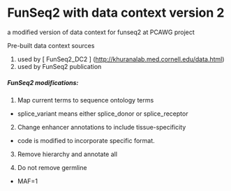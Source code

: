 # FunSeq2 with data context version 2
a modified version of data context for funseq2 at PCAWG project

Pre-built data context sources
 1. used by [ FunSeq2_DC2 ] (http://khuranalab.med.cornell.edu/data.html)
 2. used by FunSeq2 publication 

##### FunSeq2 modifications:
1. Map current terms to sequence ontology terms
  * splice_variant means either splice_donor or splice_receptor
 
2. Change enhancer annotations to include tissue-specificity
  * code is modified to incorporate specific format.
 
3. Remove hierarchy and annotate all
 
4. Do not remove germline
  * MAF=1

